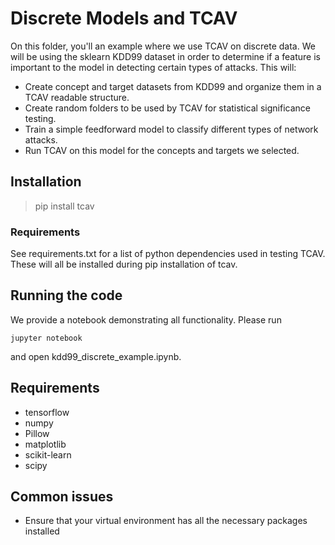 # Discrete  Models and TCAV

On this folder, you'll an example where we use TCAV on discrete data. We will be using the sklearn
KDD99 dataset in order to determine if a feature is important to the model in detecting certain types
of attacks. This will:

- Create concept and target datasets from KDD99 and organize them in a TCAV readable structure.
- Create random folders to be used by TCAV for statistical significance testing.
- Train a simple feedforward model to classify different types of network attacks.
- Run TCAV on this model for the concepts and targets we selected.

## Installation

> pip install tcav

### Requirements

See requirements.txt for a list of python dependencies used in testing TCAV.
These will all be installed during pip installation of tcav.


## Running the code

We provide a notebook demonstrating all functionality. Please run

```
jupyter notebook
```
 and open kdd99_discrete_example.ipynb. 
 
## Requirements

-   tensorflow
-   numpy
-   Pillow
-   matplotlib
-   scikit-learn
-   scipy

## Common issues

- Ensure that your virtual environment has all the necessary packages installed

